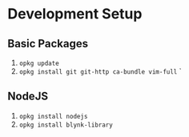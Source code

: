 # Development Setup

## Basic Packages
1. `opkg update`
2. `opkg install git git-http ca-bundle vim-full`
`
## NodeJS
1. `opkg install nodejs`
2. `opkg install blynk-library` 
